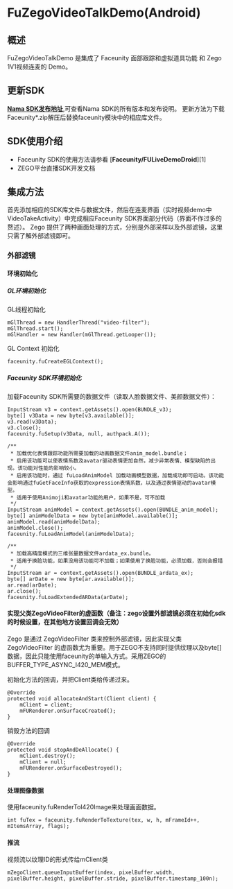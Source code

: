 # FuZegoVideoTalkDemo(Android)

## 概述

FuZegoVideoTalkDemo 是集成了 Faceunity 面部跟踪和虚拟道具功能 和 Zego 1V1视频连麦的 Demo。

## 更新SDK

[**Nama SDK发布地址**](https://github.com/Faceunity/FULiveDemoDroid/releases),可查看Nama SDK的所有版本和发布说明。
更新方法为下载Faceunity*.zip解压后替换faceunity模块中的相应库文件。

## SDK使用介绍

 - Faceunity SDK的使用方法请参看 [**Faceunity/FULiveDemoDroid**][1]
 - ZEGO平台直播SDK开发文档

## 集成方法

首先添加相应的SDK库文件与数据文件，然后在连麦界面（实时视频demo中VideoTakeActivity）中完成相应Faceunity SDK界面部分代码（界面不作过多的赘述）。
Zego 提供了两种画面处理的方式，分别是外部采样以及外部滤镜，这里只需了解外部滤镜即可。

### 外部滤镜

#### 环境初始化

##### GL环境初始化

GL线程初始化

```
mGlThread = new HandlerThread("video-filter");
mGlThread.start();
mGlHandler = new Handler(mGlThread.getLooper());
```

GL Context 初始化

```
faceunity.fuCreateEGLContext();
```

##### Faceunity SDK环境初始化

加载Faceunity SDK所需要的数据文件（读取人脸数据文件、美颜数据文件）：

```
InputStream v3 = context.getAssets().open(BUNDLE_v3);
byte[] v3Data = new byte[v3.available()];
v3.read(v3Data);
v3.close();
faceunity.fuSetup(v3Data, null, authpack.A());

/**
 * 加载优化表情跟踪功能所需要加载的动画数据文件anim_model.bundle；
 * 启用该功能可以使表情系数及avatar驱动表情更加自然，减少异常表情、模型缺陷的出现。该功能对性能的影响较小。
 * 启用该功能时，通过 fuLoadAnimModel 加载动画模型数据，加载成功即可启动。该功能会影响通过fuGetFaceInfo获取的expression表情系数，以及通过表情驱动的avatar模型。
 * 适用于使用Animoji和avatar功能的用户，如果不是，可不加载
 */
InputStream animModel = context.getAssets().open(BUNDLE_anim_model);
byte[] animModelData = new byte[animModel.available()];
animModel.read(animModelData);
animModel.close();
faceunity.fuLoadAnimModel(animModelData);

/**
 * 加载高精度模式的三维张量数据文件ardata_ex.bundle。
 * 适用于换脸功能，如果没用该功能可不加载；如果使用了换脸功能，必须加载，否则会报错
 */
InputStream ar = context.getAssets().open(BUNDLE_ardata_ex);
byte[] arDate = new byte[ar.available()];
ar.read(arDate);
ar.close();
faceunity.fuLoadExtendedARData(arDate);
```

#### 实现父类ZegoVideoFilter的虚函数（备注：zego设置外部滤镜必须在初始化sdk的时候设置，在其他地方设置回调会无效）

Zego 是通过 ZegoVideoFilter 类来控制外部滤镜，因此实现父类 ZegoVideoFilter 的虚函数尤为重要。用于ZEGO不支持同时提供纹理以及byte[]数据，因此只能使用faceunity的单输入方式。采用ZEGO的BUFFER_TYPE_ASYNC_I420_MEM模式。

初始化方法的回调，并把Client类给传递过来。

```
@Override
protected void allocateAndStart(Client client) {
    mClient = client;
    mFURenderer.onSurfaceCreated();
}
```

销毁方法的回调

```
@Override
protected void stopAndDeAllocate() {
    mClient.destroy();
    mClient = null;
    mFURenderer.onSurfaceDestroyed();
}
```

#### 处理图像数据

使用faceunity.fuRenderToI420Image来处理画面数据。

```
int fuTex = faceunity.fuRenderToTexture(tex, w, h, mFrameId++, mItemsArray, flags);
```

#### 推流

视频流以纹理ID的形式传给mClient类

```
mZegoClient.queueInputBuffer(index, pixelBuffer.width, pixelBuffer.height, pixelBuffer.stride, pixelBuffer.timestamp_100n);
```